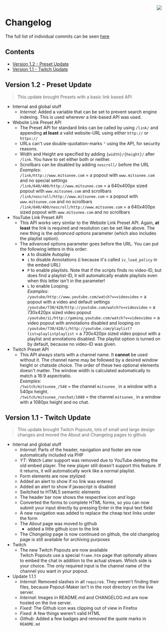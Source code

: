 <img src="http://popoutmaker.mitsunee.com/assets/icon64.gif" align="right">

# Changelog

The full list of individual commits can be seen [here](https://github.com/Mitsunee/Popout-Maker/commits/master)

## Contents

- [Version 1.2 - Preset Update](#preset-update)
- [Version 1.1 - Twitch Update](#twitch-update)

<a name="#preset-update"></a>
## Version 1.2 - Preset Update

> This update brought Presets with a basic link based API

- Internal and global stuff
	- *Internal*: Added a variable that can be set to prevent search engine indexing. This is used wherever a link-based API was used.
- Website Link Preset API
	- The Preset API for standard links can be called by using `/link/` and appending **at least** a valid website-URL using either `http://` or `https://`
	- URLs can't use double-quotation-marks `"` using the API, for security reasons.
	- Width and Height are specified by adding `{width}/{height}/` after `/link`. You have to set either both or neither.
	- Scrollbars can be disabled by adding `noscroll/` before the URL  
	*Examples*:  
	`/link/http://www.mitsunee.com` = a popout with `www.mitsunee.com` and no special settings  
	`/link/640/400/http://www.mitsunee.com` = a 640x400px sized popout with `www.mitsunee.com` and scrollbars  
	`/link/noscroll/http://www.mitsunee.com` = a popout with `www.mitsunee.com` and no scrollbars  
	`/link/640/400/noscroll/http://www.mitsunee.com` = a 640x400px sized popout with `www.mitsunee.com` and no scrollbars
- YouTube Link Preset API
	- This API works very similar to the Website Link Preset API. Again, **at least** the link is required and resolution can be set like above. The new thing is the *advanced options* parameter (which also includes the playlist option).
	- The advanced options parameter goes before the URL. You can put the following letters in this order:
		- ``A`` to disable Autoplay
		- ``i`` to disable Annotations (i because it's called ``iv_load_policy`` in the embed URL)
		- ``P`` to enable playlists. Note that if the scripts finds no video-ID, but does find a playlist-ID, it will automatically enable playlists even when this letter isn't in the parameter!
		- ``L`` to enable Looping.  
	*Examples*:  
	`/youtube/http://www.youtube.com/watch?v=videovideo` = a popout with a video and default settings  
	`/youtube/730/420/http://youtube.com/watch?v=videovideo` = a 730x420px sized video popout  
	`/youtube/iL/http://gaming.youtube.com/watch?v=videovideo` = a video popout with annotations disabled and looping on  
	`/youtube/730/420/i/http://youtube.com/playlist?list=playlistplaylist` = a 730x420px sized video popout with a playlist and annotations disabled. The playlist option is turned on by default, because no video-ID was given.
- Twitch Preset API
	- This API always starts with a channel name. It **cannot** be used without it. The channel name may be followed by a desired window height or chatside choice. The order of these two optional elements doesn't matter. The window width is calculated automatically to match a 16:9 aspectratio.  
	*Examples*:  
	`/twitch/mitsunee_/540` = the channel `mitsunee_` in a window with a 540px height.  
	`/twitch/mitsunee_/nochat/1080` = the channel `mitsunee_` in a window with a 1080px height and no chat.

<a name="#twitch-update"></a>
## Version 1.1 - Twitch Update

> This update brought Twitch Popouts, lots of small and large design changes and moved the About and Changelog pages to github

- Internal and global stuff
	- *Internal*: Parts of the header, navigation and footer are now automatically included via PHP
	- *YT*: Watch Later support was removed due to YouTube deleting the old embed player. The new player still doesn't support this feature. If it returns, it will automatically work like a normal playlist.
	- Form elements are now stylized
	- Added an alert to show if no link was entered
	- Added an alert to show if javascript is disabled
	- Switched to HTML5 semantic elements
	- The header bar now shows the respective icon and logo
	- Converted the forms to complete HTML forms, so you can now submit your input directly by pressing Enter in the input text field
	- A new navigation was added to replace the cheap text links under the form
	- The *About* page was moved to github
		- added a little github icon to the link
	- The *Changelog* page is now continued on github, the old changelog page is still available for archiving purposes
- Twitch
	- The new Twitch Popouts are now available  
	Twitch Popouts use a special `frame.htm` page that optionally allows to embed the chat in addition to the actual stream. Which side is your choice. The only required input is the channel name of the channel you want in your popout.
- Update 1.1.1
	- *Internal*: Removed slashes in all `require`s. They weren't finding their files, because Popout-Maker isn't in the root directory on the live server.
	- *Internal*: Images in README.md and CHANGELOG.md are now hosted on the live server.
	- *Fixed*: The Github icon was clipping out of view in Firefox
	- *Fixed*: A few things weren't valid HTML
	- *Github*: Added a few badges and removed the quote marks in `README.md`